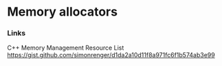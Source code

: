 # Memory allocators

### Links

C++ Memory Management Resource List
https://gist.github.com/simonrenger/d1da2a10d11f8a971fc6f1b574ab3e99

